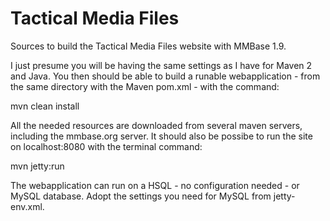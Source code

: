 Tactical Media Files
====================
Sources to build the Tactical Media Files website with MMBase 1.9.

I just presume you will be having the same settings as I have for 
Maven 2 and Java. You then should be able to build a runable 
webapplication - from the same directory with the Maven pom.xml - 
with the command:

  mvn clean install
  
All the needed resources are downloaded from several maven servers,
including the mmbase.org server. It should also be possibe to run
the site on localhost:8080 with the terminal command:

  mvn jetty:run

The webapplication can run on a HSQL - no configuration needed - or 
MySQL database. Adopt the settings you need for MySQL from 
jetty-env.xml. 
